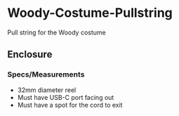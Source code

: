 # Woody-Costume-Pullstring
Pull string for the Woody costume

## Enclosure

### Specs/Measurements
* 32mm diameter reel
* Must have USB-C port facing out
* Must have a spot for the cord to exit
